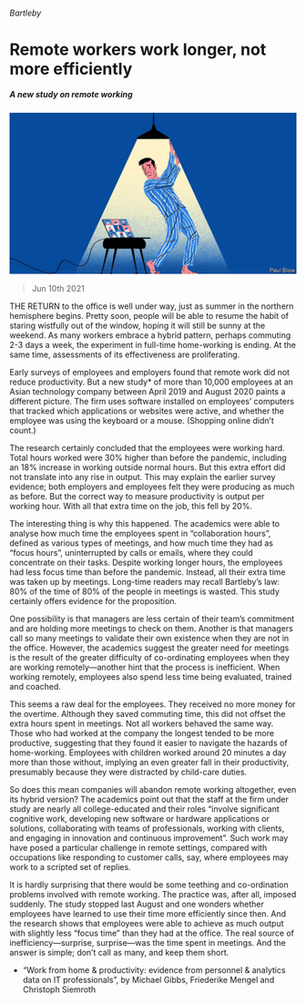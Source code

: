 ###### Bartleby

# Remote workers work longer, not more efficiently 

##### A new study on remote working 

![image](images/20210612_WBD001_0.jpg) 

> Jun 10th 2021 

THE RETURN to the office is well under way, just as summer in the northern hemisphere begins. Pretty soon, people will be able to resume the habit of staring wistfully out of the window, hoping it will still be sunny at the weekend. As many workers embrace a hybrid pattern, perhaps commuting 2-3 days a week, the experiment in full-time home-working is ending. At the same time, assessments of its effectiveness are proliferating.

Early surveys of employees and employers found that remote work did not reduce productivity. But a new study* of more than 10,000 employees at an Asian technology company between April 2019 and August 2020 paints a different picture. The firm uses software installed on employees’ computers that tracked which applications or websites were active, and whether the employee was using the keyboard or a mouse. (Shopping online didn’t count.)


The research certainly concluded that the employees were working hard. Total hours worked were 30% higher than before the pandemic, including an 18% increase in working outside normal hours. But this extra effort did not translate into any rise in output. This may explain the earlier survey evidence; both employers and employees felt they were producing as much as before. But the correct way to measure productivity is output per working hour. With all that extra time on the job, this fell by 20%.

The interesting thing is why this happened. The academics were able to analyse how much time the employees spent in “collaboration hours”, defined as various types of meetings, and how much time they had as “focus hours”, uninterrupted by calls or emails, where they could concentrate on their tasks. Despite working longer hours, the employees had less focus time than before the pandemic. Instead, all their extra time was taken up by meetings. Long-time readers may recall Bartleby’s law: 80% of the time of 80% of the people in meetings is wasted. This study certainly offers evidence for the proposition.

One possibility is that managers are less certain of their team’s commitment and are holding more meetings to check on them. Another is that managers call so many meetings to validate their own existence when they are not in the office. However, the academics suggest the greater need for meetings is the result of the greater difficulty of co-ordinating employees when they are working remotely—another hint that the process is inefficient. When working remotely, employees also spend less time being evaluated, trained and coached.

This seems a raw deal for the employees. They received no more money for the overtime. Although they saved commuting time, this did not offset the extra hours spent in meetings. Not all workers behaved the same way. Those who had worked at the company the longest tended to be more productive, suggesting that they found it easier to navigate the hazards of home-working. Employees with children worked around 20 minutes a day more than those without, implying an even greater fall in their productivity, presumably because they were distracted by child-care duties.

So does this mean companies will abandon remote working altogether, even its hybrid version? The academics point out that the staff at the firm under study are nearly all college-educated and their roles “involve significant cognitive work, developing new software or hardware applications or solutions, collaborating with teams of professionals, working with clients, and engaging in innovation and continuous improvement”. Such work may have posed a particular challenge in remote settings, compared with occupations like responding to customer calls, say, where employees may work to a scripted set of replies.

It is hardly surprising that there would be some teething and co-ordination problems involved with remote working. The practice was, after all, imposed suddenly. The study stopped last August and one wonders whether employees have learned to use their time more efficiently since then. And the research shows that employees were able to achieve as much output with slightly less “focus time” than they had at the office. The real source of inefficiency—surprise, surprise—was the time spent in meetings. And the answer is simple; don’t call as many, and keep them short.

* “Work from home &amp; productivity: evidence from personnel &amp; analytics data on IT professionals”, by Michael Gibbs, Friederike Mengel and Christoph Siemroth

